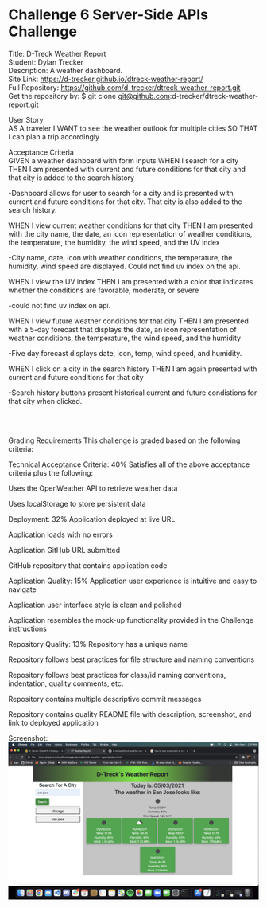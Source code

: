 # Challenge 6 Server-Side APIs Challenge

Title: D-Treck Weather Report</br>
Student: Dylan Trecker</br>
Description: A weather dashboard.</br>
Site Link:  https://d-trecker.github.io/dtreck-weather-report/</br>
Full Repository: https://github.com/d-trecker/dtreck-weather-report.git </br>
Get the repository by: $ git clone git@github.com:d-trecker/dtreck-weather-report.git </br>

User Story</br>
AS A traveler
I WANT to see the weather outlook for multiple cities
SO THAT I can plan a trip accordingly


Acceptance Criteria </br>
GIVEN a weather dashboard with form inputs
WHEN I search for a city
THEN I am presented with current and future conditions for that city and that city is added to the search history

-Dashboard allows for user to search for a city and is presented with current and future conditions for that city. That city is also added to the search history.

WHEN I view current weather conditions for that city
THEN I am presented with the city name, the date, an icon representation of weather conditions, the temperature, the humidity, the wind speed, and the UV index

-City name, date, icon with weather conditions, the temperature, the humidity, wind speed are displayed. Could not find uv index on the api. 

WHEN I view the UV index
THEN I am presented with a color that indicates whether the conditions are favorable, moderate, or severe

-could not find uv index on api. 

WHEN I view future weather conditions for that city
THEN I am presented with a 5-day forecast that displays the date, an icon representation of weather conditions, the temperature, the wind speed, and the humidity

-Five day forecast displays date, icon, temp, wind speed, and humidity. 

WHEN I click on a city in the search history
THEN I am again presented with current and future conditions for that city

-Search history buttons present historical current and future condistions for that city when clicked. 

</br>
</br>

Grading Requirements
This challenge is graded based on the following criteria:

Technical Acceptance Criteria: 40%
Satisfies all of the above acceptance criteria plus the following:

Uses the OpenWeather API to retrieve weather data

Uses localStorage to store persistent data

Deployment: 32%
Application deployed at live URL

Application loads with no errors

Application GitHub URL submitted

GitHub repository that contains application code

Application Quality: 15%
Application user experience is intuitive and easy to navigate

Application user interface style is clean and polished

Application resembles the mock-up functionality provided in the Challenge instructions

Repository Quality: 13%
Repository has a unique name

Repository follows best practices for file structure and naming conventions

Repository follows best practices for class/id naming conventions, indentation, quality comments, etc.

Repository contains multiple descriptive commit messages

Repository contains quality README file with description, screenshot, and link to deployed application

Screenshot: 
![](assets/images/screen-shot.PNG)
